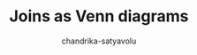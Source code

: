 ---
title: "Joins as Venn diagrams"
author: "chandrika-satyavolu"
Discipline: Databases
ConceptualAdvantage: "helps students understand what the resulting tuples set should be using their knowledge of set theory"
DrawsAttentionTo: "Difference between different types of joins"
Topic: Query languages (basic)
Domain: Computer Science (except DB)
Form: Visual Representation
OriginSource: "Lecture Notes"
image: "437_a.png,437_b.png,437_c.png,437_d.png,437_e.png"
Mapping:
  Circle A - Tuples in relation A
  Circle B - Tuples in relation B
---